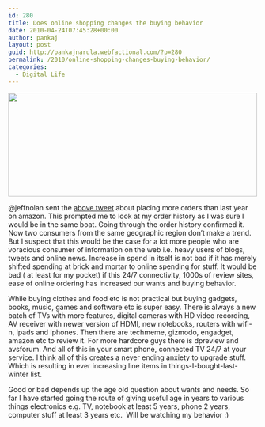```yaml
---
id: 280
title: Does online shopping changes the buying behavior
date: 2010-04-24T07:45:28+00:00
author: pankaj
layout: post
guid: http://pankajnarula.webfactional.com/?p=280
permalink: /2010/online-shopping-changes-buying-behavior/
categories:
  - Digital Life
---
```

<a href="http://pankajnarula.webfactional.com/wp-content/uploads/2010/04/more-than-last-year-on-amazon.png" onclick="_gaq.push(['_trackEvent', 'outbound-article', 'http://pankajnarula.webfactional.com/wp-content/uploads/2010/04/more-than-last-year-on-amazon.png', '']);" ><img class="aligncenter size-full wp-image-279" title="more-than-last-year-on-amazon" src="http://pankajnarula.webfactional.com/wp-content/uploads/2010/04/more-than-last-year-on-amazon.png" alt="" width="503" height="210" /></a>

@jeffnolan sent the <a href="http://twitter.com/jeffnolan/status/12683670665" onclick="_gaq.push(['_trackEvent', 'outbound-article', 'http://twitter.com/jeffnolan/status/12683670665', 'above tweet']);"  target="_blank">above tweet</a> about placing more orders than last year on amazon. This prompted me to look at my order history as I was sure I would be in the same boat. Going through the order history confirmed it. Now two consumers from the same geographic region don&#8217;t make a trend. But I suspect that this would be the case for a lot more people who are voracious consumer of information on the web i.e. heavy users of blogs, tweets and online news. Increase in spend in itself is not bad if it has merely shifted spending at brick and mortar to online spending for stuff. It would be bad ( at least for my pocket) if this 24/7 connectivity, 1000s of review sites, ease of online ordering has increased our wants and buying behavior.

While buying clothes and food etc is not practical but buying gadgets, books, music, games and software etc is super easy. There is always a new batch of TVs with more features, digital cameras with HD video recording, AV receiver with newer version of HDMI, new notebooks, routers with wifi-n, ipads and iphones. Then there are techmeme, gizmodo, engadget, amazon etc to review it. For more hardcore guys there is dpreview and avsforum. And all of this in your smart phone, connected TV 24/7 at your service. I think all of this creates a never ending anxiety to upgrade stuff. Which is resulting in ever increasing line items in things-I-bought-last-winter list.

Good or bad depends up the age old question about wants and needs. So far I have started going the route of giving useful age in years to various things electronics e.g. TV, notebook at least 5 years, phone 2 years, computer stuff at least 3 years etc.  Will be watching my behavior <img src="http://pnarula.com/wp/wp-includes/images/smilies/simple-smile.png" alt=":)" class="wp-smiley" style="height: 1em; max-height: 1em;" />